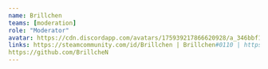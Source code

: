 ```yaml
---
name: Brillchen
teams: [moderation]
role: "Moderator"
avatar: https://cdn.discordapp.com/avatars/175939217866620928/a_346bbf1282b946a2d73b3d4b536c0607.webp?size=128
links: https://steamcommunity.com/id/Brillchen | Brillchen#0110 | https://www.youtube.com/channel/UCwWzVha3GZzon_DwJIVLv-Q | https://www.twitch.tv/Brillchen |
https://github.com/BrillcheN
---
```

